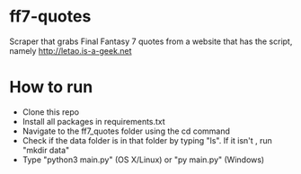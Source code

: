 # ff7-quotes
Scraper that grabs Final Fantasy 7 quotes from a website that has the script, namely http://letao.is-a-geek.net

# How to run
- Clone this repo
- Install all packages in requirements.txt
- Navigate to the ff7_quotes folder using the cd command
- Check if the data folder is in that folder by typing "ls". If it isn't , run "mkdir data"
- Type "python3 main.py" (OS X/Linux) or "py main.py" (Windows)

